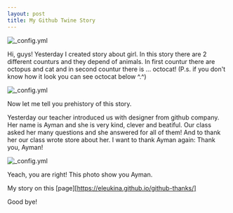```yaml
---
layout: post
title: My Github Twine Story 
---
```

![_config.yml](http://prepexpert.com/wp-content/uploads/2016/02/Art-of-Storytelling.jpg)

Hi, guys! Yesterday I created story about girl. In this story there are 2 different counturs and they depend of animals. In first countur there are octopus and cat and in second countur there is ... octocat! (P.s. if you don't know how it look you can see octocat below ^.^) 

![_config.yml](https://assets-cdn.github.com/images/modules/open_graph/github-octocat.png)

Now let me tell you prehistory of this story.

Yesterday our teacher introduced us with designer from github company. Her name is Ayman and she is very kind, clever and beatiful. Our class asked her many questions and she answered for all of them! And to thank her our class wrote store about her. I want to thank Ayman again: Thank you, Ayman! 

![_config.yml](https://aymannadeemdotcom.files.wordpress.com/2014/06/2014-06-22-07-38-33.jpg)

Yeach, you are right! This photo show you Ayman. 

My story on this [page][https://eleukina.github.io/github-thanks/]

Good bye!
